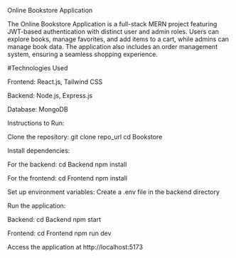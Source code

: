 Online Bookstore Application

The Online Bookstore Application is a full-stack MERN project featuring JWT-based authentication with distinct user and admin roles. Users can explore books, manage favorites, and add items to a cart, while admins can manage book data. The application also includes an order management system, ensuring a seamless shopping experience.

#Technologies Used

Frontend: React.js, Tailwind CSS

Backend: Node.js, Express.js

Database: MongoDB

Instructions to Run:

Clone the repository: git clone repo_url cd Bookstore

Install dependencies:

For the backend: cd Backend npm install

For the frontend: cd Frontend npm install

Set up environment variables: Create a .env file in the backend directory

Run the application:

Backend: cd Backend npm start

Frontend: cd Frontend npm run dev

Access the application at http://localhost:5173

